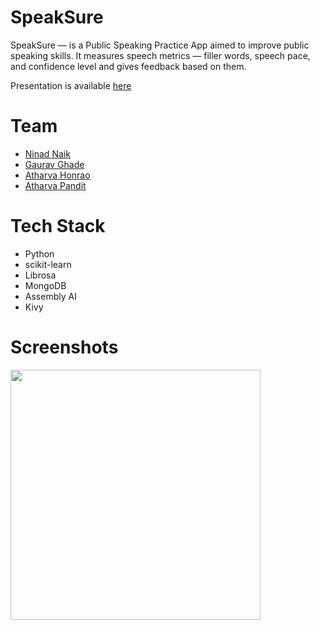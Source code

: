 # SpeakSure
SpeakSure — is a Public Speaking Practice App aimed to improve public speaking skills. It measures speech metrics — filler words, speech pace, and confidence level and gives feedback based on them.

Presentation is available [here](https://github.com/ninadnaik10/SpeakSure/blob/main/PYTHON-MPR%20(1).pptx)

# Team
- [Ninad Naik](https://github.com/ninadnaik10)
- [Gaurav Ghade](https://github.com/ghadegaurav)
- [Atharva Honrao](https://github.com/atharvaHonrao)
- [Atharva Pandit](https://github.com/AtharvaP4618)

# Tech Stack

- Python
- scikit-learn
- Librosa
- MongoDB
- Assembly AI
- Kivy

# Screenshots

<img src="https://github.com/ninadnaik10/SpeakSure/assets/86565419/189da93a-a9e8-45eb-8f55-905d8be282b4" height="400">
